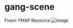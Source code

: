 # gang-scene
Fivem YMAP Resource
![image](https://user-images.githubusercontent.com/66779630/193056282-d027627d-cd6b-428b-9a51-1d29cfe43a14.png)
